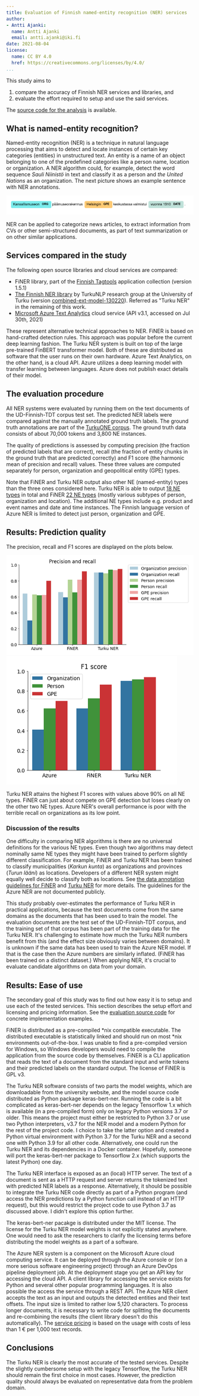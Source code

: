 ```yaml
---
title: Evaluation of Finnish named-entity recognition (NER) services
author:
- Antti Ajanki:
  name: Antti Ajanki
  email: antti.ajanki@iki.fi
date: 2021-08-04
license:
  name: CC BY 4.0
  href: https://creativecommons.org/licenses/by/4.0/
...
```


This study aims to

1. compare the accuracy of Finnish NER services and libraries, and
2. evaluate the effort required to setup and use the said services.

The [source code for the analysis](https://github.com/aajanki/fi-ner-eval) is available.

## What is named-entity recognition?

Named-entity recognition (NER) is a technique in natural language processing that aims to detect and locate instances of certain key categories (entities) in unstructured text. An entity is a name of an object belonging to one of the predefined categories like a person name, location or organization. A NER algorithm could, for example, detect the word sequence *Sauli Niinistö* in text and classify it as a person and *the United Nations* as an organization. The next picture shows an example sentence with NER annotations.

![An example of NER annotations](images/ner_example.png)

NER can be applied to categorize news articles, to extract information from CVs or other semi-structured documents, as part of text summarization or on other similar applications.

## Services compared in the study

The following open source libraries and cloud services are compared:

- FiNER library, part of the [Finnish Tagtools](https://korp.csc.fi/download/finnish-tagtools/) application collection (version 1.5.1)
- [The Finnish NER library](https://turkunlp.org/fin-ner.html) by TurkuNLP research group at the University of Turku (version [combined-ext-model-130220](http://dl.turkunlp.org/turku-ner-models/combined-ext-model-130220.tar.gz)). Referred as "Turku NER" in the remaining of this work.
- [Microsoft Azure Text Analytics](https://azure.microsoft.com/en-us/services/cognitive-services/text-analytics/) cloud service (API v3.1, accessed on Jul 30th, 2021)

These represent alternative technical approaches to NER. FiNER is based on hand-crafted detection rules. This approach was popular before the current deep learning fashion. The Turku NER system is built on top of the large pre-trained FinBERT transformer model. Both of these are distributed as software that the user runs on their own hardware. Azure Text Analytics, on the other hand, is a cloud API. Azure utilizes a deep learning model with transfer learning between languages. Azure does not publish exact details of their model.

## The evaluation procedure

All NER systems were evaluated by running them on the text documents of the UD-Finnish-TDT corpus test set. The predicted NER labels were compared against the manually annotated ground truth labels. The ground truth annotations are part of the [TurkuONE corpus](https://github.com/TurkuNLP/turku-one). The ground truth data consists of about 70,000 tokens and 3,800 NE instances.

The quality of predictions is assessed by computing precision (the fraction of predicted labels that are correct), recall (the fraction of entity chunks in the ground truth that are predicted correctly) and F1 score (the harmonic mean of precision and recall) values. These three values are computed separately for person, organization and geopolitical entity (GPE) types.

Note that FiNER and Turku NER output also other NE (named-entity) types than the three ones considered here. Turku NER is able to output [18 NE types](https://turkunlp.org/fin-ner.html) in total and FiNER [22 NE types](https://github.com/Traubert/FiNer-rules/blob/master/finer-readme.md) (mostly various subtypes of person, organization and location). The additional NE types include e.g. product and event names and date and time instances. The Finnish language version of Azure NER is limited to detect just person, organization and GPE.

## Results: Prediction quality

The precision, recall and F1 scores are displayed on the plots below.

![Precision and recall values of the tested algorithms](images/prec_rec.png)
![F1 scores of the tested algorithms](images/f1.png)

Turku NER attains the highest F1 scores with values above 90% on all NE types. FiNER can just about compete on GPE detection but loses clearly on the other two NE types. Azure NER's overall performance is poor with the terrible recall on organizations as its low point.

### Discussion of the results

One difficulty in comparing NER algorithms is there are no universal definitions for the various NE types. Even though two algorithms may detect nominally same NE types they might have been trained to perform slightly different classification. For example, FiNER and Turku NER has been trained to classify municipalities (*Karkun kunta*) as organizations and provinces (*Turun lääni*) as locations. Developers of a different NER system might equally well decide to classify both as locations. See [the data annotation guidelines for FiNER](https://github.com/Traubert/FiNer-rules/blob/master/info/annotation_guidelines.md) and [Turku NER](https://github.com/TurkuNLP/turku-ner-corpus/blob/master/docs/Turku-NER-guidelines-v1.pdf) for more details. The guidelines for the Azure NER are not documented publicly.

This study probably over-estimates the performance of Turku NER in practical applications, because the test documents come from the same domains as the documents that has been used to train the model. The evaluation documents are the test set of the UD-Finnish-TDT corpus, and the training set of that corpus has been part of the training data for the Turku NER. It's challenging to estimate how much the Turku NER numbers benefit from this (and the effect size obviously varies between domains). It is unknown if the same data has been used to train the Azure NER model. If that is the case then the Azure numbers are similarly inflated. (FiNER has been trained on a distinct dataset.) When applying NER, it's crucial to evaluate candidate algorithms on data from your domain.

## Results: Ease of use

The secondary goal of this study was to find out how easy it is to setup and use each of the tested services. This section describes the setup effort and licensing and pricing information. See the [evaluation source code](https://github.com/aajanki/fi-ner-eval) for concrete implementation examples.

FiNER is distributed as a pre-compiled \*nix compatible executable. The distributed executable is statistically linked and should run on most \*nix environments out-of-the-box. I was unable to find a pre-compiled version for Windows, so Windows developers would need to compile the application from the source code by themselves. FiNER is a CLI application that reads the text of a document from the standard input and write tokens and their predicted labels on the standard output. The license of FiNER is GPL v3.

The Turku NER software consists of two parts the model weights, which are downloadable from the university website, and the model source code distributed as Python package keras-bert-ner. Running the code is a bit complicated as keras-bert-ner depends on the legacy Tensorflow 1.x which is available (in a pre-compiled form) only on legacy Python versions 3.7 or older. This means the project must either be restricted to Python 3.7 or use two Python interpreters, v3.7 for the NER model and a modern Python for the rest of the project code. I choice to take the latter option and created a Python virtual environment with Python 3.7 for the Turku NER and a second one with Python 3.9 for all other code. Alternatively, one could run the Turku NER and its dependencies in a Docker container. Hopefully, someone will port the keras-bert-ner package to Tensorflow 2.x (which supports the latest Python) one day.

The Turku NER interface is exposed as an (local) HTTP server. The text of a document is sent as a HTTP request and server returns the tokenized text with predicted NER labels as a response. Alternatively, it should be possible to integrate the Turku NER code directly as part of a Python program (and access the NER predictions by a Python function call instead of an HTTP request), but this would restrict the project code to use Python 3.7 as discussed above. I didn't explore this option further.

The keras-bert-ner pacakge is distributed under the MIT license. The license for the Turku NER model weights is not explicitly stated anywhere. One would need to ask the researchers to clarify the licensing terms before distributing the model weights as a part of a software.

The Azure NER system is a component on the Microsoft Azure cloud computing service. It can be deployed through the Azure console or (on a more serious software engineering project) through an Azure DevOps pipeline deployment job. At the deployment stage you get an API key for accessing the cloud API. A client library for accessing the service exists for Python and several other popular programming languages. It is also possible the access the service through a REST API. The Azure NER client accepts the text as an input and outputs the detected entities and their text offsets. The input size is limited to rather low 5,120 characters. To process longer documents, it is necessary to write code for splitting the documents and re-combining the results (the client library doesn't do this automatically). The [service pricing](https://azure.microsoft.com/en-us/pricing/details/cognitive-services/text-analytics/) is based on the usage with costs of less than 1 € per 1,000 text records.

## Conclusions

The Turku NER is clearly the most accurate of the tested services. Despite the slightly cumbersome setup with the legacy Tensorflow, the Turku NER should remain the first choice in most cases. However, the prediction quality should always be evaluated on representative data from the problem domain.